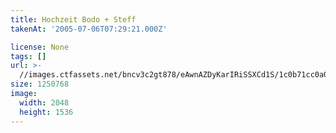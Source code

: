 ```yaml
---
title: Hochzeit Bodo + Steff
takenAt: '2005-07-06T07:29:21.000Z'

license: None
tags: []
url: >-
  //images.ctfassets.net/bncv3c2gt878/eAwnAZDyKarIRiSSXCd1S/1c0b71cc0a0ac9ade164d57b48d0715e/hochzeit-bodo--steff_4560371556_o
size: 1250768
image:
  width: 2048
  height: 1536
---
```

